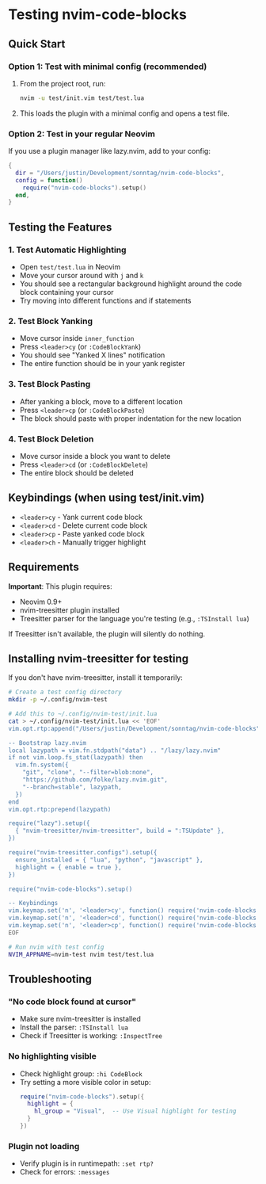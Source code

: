 # Testing nvim-code-blocks

## Quick Start

### Option 1: Test with minimal config (recommended)

1. From the project root, run:
   ```bash
   nvim -u test/init.vim test/test.lua
   ```

2. This loads the plugin with a minimal config and opens a test file.

### Option 2: Test in your regular Neovim

If you use a plugin manager like lazy.nvim, add to your config:

```lua
{
  dir = "/Users/justin/Development/sonntag/nvim-code-blocks",
  config = function()
    require("nvim-code-blocks").setup()
  end,
}
```

## Testing the Features

### 1. Test Automatic Highlighting

- Open `test/test.lua` in Neovim
- Move your cursor around with `j` and `k`
- You should see a rectangular background highlight around the code block containing your cursor
- Try moving into different functions and if statements

### 2. Test Block Yanking

- Move cursor inside `inner_function`
- Press `<leader>cy` (or `:CodeBlockYank`)
- You should see "Yanked X lines" notification
- The entire function should be in your yank register

### 3. Test Block Pasting

- After yanking a block, move to a different location
- Press `<leader>cp` (or `:CodeBlockPaste`)
- The block should paste with proper indentation for the new location

### 4. Test Block Deletion

- Move cursor inside a block you want to delete
- Press `<leader>cd` (or `:CodeBlockDelete`)
- The entire block should be deleted

## Keybindings (when using test/init.vim)

- `<leader>cy` - Yank current code block
- `<leader>cd` - Delete current code block
- `<leader>cp` - Paste yanked code block
- `<leader>ch` - Manually trigger highlight

## Requirements

**Important**: This plugin requires:
- Neovim 0.9+
- nvim-treesitter plugin installed
- Treesitter parser for the language you're testing (e.g., `:TSInstall lua`)

If Treesitter isn't available, the plugin will silently do nothing.

## Installing nvim-treesitter for testing

If you don't have nvim-treesitter, install it temporarily:

```bash
# Create a test config directory
mkdir -p ~/.config/nvim-test

# Add this to ~/.config/nvim-test/init.lua
cat > ~/.config/nvim-test/init.lua << 'EOF'
vim.opt.rtp:append("/Users/justin/Development/sonntag/nvim-code-blocks")

-- Bootstrap lazy.nvim
local lazypath = vim.fn.stdpath("data") .. "/lazy/lazy.nvim"
if not vim.loop.fs_stat(lazypath) then
  vim.fn.system({
    "git", "clone", "--filter=blob:none",
    "https://github.com/folke/lazy.nvim.git",
    "--branch=stable", lazypath,
  })
end
vim.opt.rtp:prepend(lazypath)

require("lazy").setup({
  { "nvim-treesitter/nvim-treesitter", build = ":TSUpdate" },
})

require("nvim-treesitter.configs").setup({
  ensure_installed = { "lua", "python", "javascript" },
  highlight = { enable = true },
})

require("nvim-code-blocks").setup()

-- Keybindings
vim.keymap.set('n', '<leader>cy', function() require('nvim-code-blocks').yank_block() end)
vim.keymap.set('n', '<leader>cd', function() require('nvim-code-blocks').delete_block() end)
vim.keymap.set('n', '<leader>cp', function() require('nvim-code-blocks').paste_block() end)
EOF

# Run nvim with test config
NVIM_APPNAME=nvim-test nvim test/test.lua
```

## Troubleshooting

### "No code block found at cursor"
- Make sure nvim-treesitter is installed
- Install the parser: `:TSInstall lua`
- Check if Treesitter is working: `:InspectTree`

### No highlighting visible
- Check highlight group: `:hi CodeBlock`
- Try setting a more visible color in setup:
  ```lua
  require("nvim-code-blocks").setup({
    highlight = {
      hl_group = "Visual",  -- Use Visual highlight for testing
    }
  })
  ```

### Plugin not loading
- Verify plugin is in runtimepath: `:set rtp?`
- Check for errors: `:messages`
